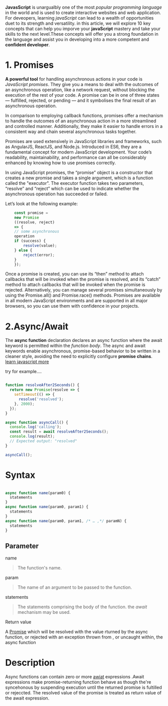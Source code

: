 **JavasScript** is unargualbly one  of the most *popular programming language* in the world and is used to create interactive websites and web application. For deveopers, learning _javaScript_ can lead to a wealth of opportunities duet to its strength and versatility. in this article, we will explore 10 key concepts that can help you imporve your **javaScript** mastery and take your skills to the next level.These concepts will offer you a strong foundation in the language and assist you in developing into a more competent and **confident developer**.

# 1. Promises
**A powerful tool** for handling asynchronous actions in your code is _JavaScript promises_. They give you a means to deal with the outcomes of an asynchronous operation, like a network request, without blocking the execution of the rest of your code. A promise can be in one of three states — fulfilled, rejected, or pending — and it symbolises the final result of an asynchronous operation.

In comparison to employing callback functions, promises offer a mechanism to handle the outcomes of an asynchronous action in a more streamlined and controlled manner. Additionally, they make it easier to handle errors in a consistent way and chain several asynchronous tasks together.


Promises are used extensively in JavaScript libraries and frameworks, such as AngularJS, ReactJS, and Node.js. Introduced in ES6, they are a fundamental concept for modern JavaScript development. Your code’s readability, maintainability, and performance can all be considerably enhanced by knowing how to use promises correctly.


In using JavaScript promises, the “promise” object is a constructor that creates a new promise and takes a single argument, which is a function called the "executor". The executor function takes two parameters, “resolve” and “reject” which can be used to indicate whether the asynchronous operation has succeeded or failed.


Let’s look at the following example:

```javascript
    const promise = 
    new Promise
    ((resolve, reject) 
    => {
    // some asynchronous 
    operation
    if (success) {
        resolve(value);
    } else {
        reject(error);
    }
    });
```

Once a promise is created, you can use its “then” method to attach callbacks that will be invoked when the promise is resolved, and its “catch” method to attach callbacks that will be invoked when the promise is rejected. Alternatively, you can manage several promises simultaneously by using the Promise.all() and Promise.race() methods. Promises are available in all modern JavaScript environments and are supported in all major browsers, so you can use them with confidence in your projects.

# 2.Async/Await

The **async function** declaration declares an async function where the await keyword is permitted within the _function body_. The async and await keywords enable asynchronous, promise-based behavior to be written in a cleaner style, avoiding the need to explicitly configure **promise chains**.
[learn javascript more](https://developer.mozilla.org/en-US/docs/Web/JavaScript/Reference/Statements/async_function)


try for example....

```javascript

function resolveAfter2Seconds() {
  return new Promise(resolve => {
    setTimeout(() => {
      resolve('resolved');
    }, 2000);
  });
}

async function asyncCall() {
  console.log('calling');
  const result = await resolveAfter2Seconds();
  console.log(result);
  // Expected output: "resolved"
}

asyncCall();

```

# Syntax

``` javascript

async function name(param0) {
  statements
}
async function name(param0, param1) {
  statements
}
async function name(param0, param1, /* … ,*/ paramN) {
  statements
}

```

## Parameter
name

 >The function's name.

param

>The name of an argument to be passed to the function.

statements

>The statements comprising the body of the function. the _await_ mechanism may be used.

Return value

A [Promise]() which will be resolved with the value rturned by the async function, or rejected with an exception thrown from , or uncaught within, the async function

# Description

Async functions can contain zero or more [awiat]() expressions .Await expressions make promise-returning function behave as though the're syncehonous by  suspending execution until the returned promise is fultilled or rejeccted. The resolved value of the promise is treated as return value of the await expression.
